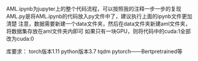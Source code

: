 AML.ipynb为jupyter上的整个代码流程，可以按照我的注释一步一步的复现
AML.py是将AML.ipynb的代码放入py文件中了，建议执行上面的ipynb文件更加清楚
注意，数据需要新建一个data文件夹，然后在data文件夹新建aml文件夹，将数据集存放在aml文件夹内即可
如果只有一块GPU，则将代码中的cuda:1全部改为cuda:0

库要求：
torch版本1.11
python版本3.7
tqdm
pytorch——Bertpretrained等